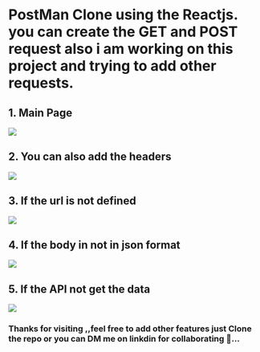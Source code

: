 <h1>PostMan Clone using the Reactjs. you can create the GET and POST request also i am working on this project and trying to add other requests.</h1>

<h2> 1. Main Page</h2>
  <img src="https://user-images.githubusercontent.com/77965216/205920235-8dd9275d-67ca-4b54-bcc6-73f9a792a2b5.png"/>

<h2>2. You can also add the headers </h2>
<img src="https://user-images.githubusercontent.com/77965216/205920651-781f09e8-a0b9-4e7a-a59f-1d50f576f24c.png"/>

<h2>3. If the url is not defined</h2>
<img src="https://user-images.githubusercontent.com/77965216/205920917-94eef5e7-f1aa-4ec0-abe4-dcdd7d5eda76.png"/>

<h2>4. If the body in not in json format </h2>
<img src="https://user-images.githubusercontent.com/77965216/205921195-cd383b28-f08b-4780-b0aa-9ed94d32dea7.png"/>

<h2>5. If the API not get the data </h2>
<img src="https://user-images.githubusercontent.com/77965216/205921467-b08418fd-0366-4f83-a098-1187efdbcb0e.png"/>


<h3>Thanks for visiting ,,feel free to add other features just Clone the repo or you can DM me on linkdin for collaborating  👬...</h3>
